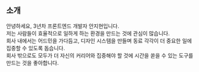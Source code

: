## 소개
안녕하세요, 3년차 프론트엔드 개발자 안지현입니다.   
저는 사람들이 효율적으로 일하게 하는 환경을 만드는 것에 관심이 많습니다.   
회사 내에서는 어드민을 가다듬고, 디자인 시스템을 만들며 동료 각각이 더 중요한 일에 집중할 수 있도록 돕습니다.   
회사 밖으로도 모두가 더 자신의 커리어와 집중해야 할 것에 시간을 쏟을 수 있는 도구를 만드는 것을 좋아합니다.

<br />
